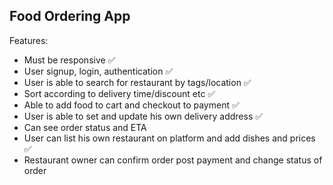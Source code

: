 ## Food Ordering App

Features:

- Must be responsive ✅
- User signup, login, authentication ✅
- User is able to search for restaurant by tags/location ✅
- Sort according to delivery time/discount etc ✅
- Able to add food to cart and checkout to payment ✅
- User is able to set and update his own delivery address ✅
- Can see order status and ETA
- User can list his own restaurant on platform and add dishes and prices ✅
- Restaurant owner can confirm order post payment and change status of order
